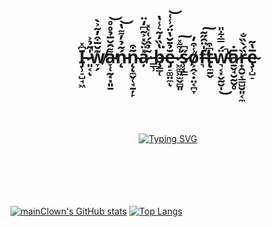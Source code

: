 ## <h1 align="center">I̵̡̹̠̺̘͖͆̽ ̷͈͔̍̋̉͐̚ͅw̸̞̗͊̆̅͒̓͂͐̀̕a̴̞̜̰͓͓͈̱͌̑̆̅̉̊̊̕͝ń̵̨͂̉̓͌̔͝ñ̴̨̨̼̬̜̘̱̦̙͒a̷̦̽̈̀̽͐͂͆̒̈ ̵͇̹̃̉̂́͑͛̽b̶̧̳̜̔̏̒̃͛̾̔͘ĕ̵̡̠͚̤̼̉̄̆̔̈́̾͑͝ͅ ̷͖͚͖̫̬̻͈͗͌̽͠s̷̹̜̳̋͆o̸͕̭͔̣̤͔̪̞̾͒̒f̶͉̍̈̑̋̃̕͠t̶̢̼̱̬͆͒ẅ̴̛͉͔͓̬̰̮̩́̿͋̎̕̚͜a̷̱̬̘̮̰̮̥̅̇ȑ̶̟̭̮͔̳̺̮͈͔̼́̀̏̐ȩ̴̹̺̠̅̔̃</h1>
</br>
</br>
</br>
</br>
</br>
<div align="center"><a href="https://git.io/typing-svg"><img src="https://readme-typing-svg.herokuapp.com?font=Fira+Code&letterSpacing=5px&pause=2000&color=F7F67E&background=E8AAFF69&width=650&height=30&lines=%D0%BA%D0%BE%D0%B3%D0%B4%D0%B0-%D0%BD%D0%B8%D0%B1%D1%83%D0%B4%D1%8C+%D1%8F+%D0%BD%D0%B0%D0%BF%D0%B8%D1%88%D1%83+%D0%B7%D0%B4%D0%B5%D1%81%D1%8C+%D1%87%D1%82%D0%BE-%D0%BD%D0%B8%D0%B1%D1%83%D0%B4%D1%8C" alt="Typing SVG" /></a></div>
</br>
</br>
</br>
</br>
</br>

[![mainClown's GitHub stats](https://github-readme-stats.vercel.app/api?username=mainClown&hide=stars,commits,prs,issues,contribs&count_private=true&show_icons=true&theme=tokyonight)](https://github.com/mainClown/github-readme-stats)
[![Top Langs](https://github-readme-stats.vercel.app/api/top-langs/?username=mainClown&show_icons=true&theme=tokyonight&layout=compact)](https://github.com/mainClown)
